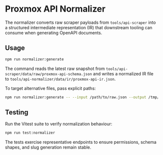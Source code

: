 # Proxmox API Normalizer

The normalizer converts raw scraper payloads from `tools/api-scraper` into a
structured intermediate representation (IR) that downstream tooling can consume
when generating OpenAPI documents.

## Usage

```bash
npm run normalizer:generate
```

The command reads the latest raw snapshot from
`tools/api-scraper/data/raw/proxmox-api-schema.json` and writes a normalized IR
file to `tools/api-normalizer/data/ir/proxmox-api-ir.json`.

To target alternative files, pass explicit paths:

```bash
npm run normalizer:generate -- --input /path/to/raw.json --output /tmp/ir.json
```

## Testing

Run the Vitest suite to verify normalization behaviour:

```bash
npm run test:normalizer
```

The tests exercise representative endpoints to ensure permissions, schema
shapes, and slug generation remain stable.
